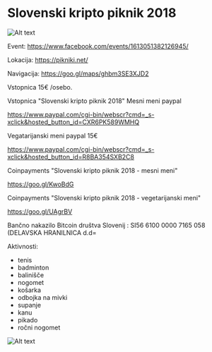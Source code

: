 # Slovenski kripto piknik 2018

![Alt text](https://github.com/bitcoin-si/Slovenski-kripto-piknik-2018/blob/master/lepsi.jpg?raw=true?raw=true "Title")

Event: https://www.facebook.com/events/1613051382126945/

Lokacija: https://pikniki.net/

Navigacija: https://goo.gl/maps/ghbm3SE3XJD2



Vstopnica 15€ /osebo.

Vstopnica "Slovenski kripto piknik 2018" Mesni meni paypal 

https://www.paypal.com/cgi-bin/webscr?cmd=_s-xclick&hosted_button_id=CXR6PK589WMHQ

Vegatarijanski meni paypal 15€

https://www.paypal.com/cgi-bin/webscr?cmd=_s-xclick&hosted_button_id=R8BA354SXB2C8

Coinpayments "Slovenski kripto piknik 2018 - mesni meni"

https://goo.gl/KwoBdG

Coinpayments "Slovenski kripto piknik 2018 - vegetarijanski meni"

https://goo.gl/UAgrBV

Bančno nakazilo Bitcoin društva Slovenij : SI56 6100 0000 7165 058 (DELAVSKA HRANILNICA d.d=

Aktivnosti:

- tenis
- badminton
- balinišče
- nogomet
- košarka
- odbojka na mivki
- supanje
- kanu
- pikado 
- ročni nogomet

![Alt text](https://github.com/bitcoin-si/Slovenski-kripto-piknik-2018/blob/master/piknik_fb_big.jpg?raw=true?raw=true?raw=true "Title")


